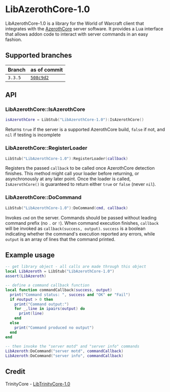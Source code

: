 # LibAzerothCore-1.0

LibAzerothCore-1.0 is a library for the World of Warcraft client that integrates with the [AzerothCore](https://github.com/AzerothCore/azerothcore-wotlk/) server software.
It provides a Lua interface that allows addon code to interact with server commands in an easy fashion.

## Supported branches
| Branch  | as of commit                                                                                            |
| ------- | ------------------------------------------------------------------------------------------------------- |
| `3.3.5` | [`508c9d2`](https://github.com/AzerothCore/AzerothCore/commit/508c9d2fc1b20dc2cb40df533e823e1dfe2becc3) |

## API
### LibAzerothCore::IsAzerothCore
```lua
isAzerothCore = LibStub("LibAzerothCore-1.0"):IsAzerothCore()
```
Returns `true` if the server is a supported AzerothCore build, `false` if not, and `nil` if testing is incomplete

### LibAzerothCore::RegisterLoader
```lua
LibStub("LibAzerothCore-1.0"):RegisterLoader(callback)
```
Registers the passed `callback` to be called once AzerothCore detection finishes. This method might call your loader before returning, or asynchronously at any later point. Once the loader is called, `IsAzerothCore()` is guaranteed to return either `true` or `false` (never `nil`).

### LibAzerothCore::DoCommand
```lua
LibStub("LibAzerothCore-1.0"):DoCommand(cmd, callback)
```
Invokes `cmd` on the server. Commands should be passed without leading command prefix (no `.` or `!`).
When command execution finishes, `callback` will be invoked as `callback(success, output)`. `success` is a boolean indicating whether the command's execution reported any errors, while `output` is an array of lines that the command printed.

## Example usage

```lua
-- get library object - all calls are made through this object
local LibAzeroth = LibStub("LibAzerothCore-1.0")
assert(LibAzeroth)

-- define a command callback function
local function commandCallback(success, output)
  print("Command status: ", success and "OK" or "Fail")
  if #output > 0 then
    print("Command output:")
    for _,line in ipairs(output) do
      print(line)
    end
  else
    print("Command produced no output")
  end
end
  
-- then invoke the "server motd" and "server info" commands
LibAzeroth:DoCommand("server motd", commandCallback)
LibAzeroth:DoCommand("server info", commandCallback)
```

## Credit

TrinityCore - [LibTrinityCore-1.0](https://github.com/TrinityCore/LibTrinityCore-1.0)
